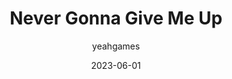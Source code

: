 ---
layout: post
type: youtube
yt-video-id: Z7Te1RLiZAc
homedisplay: iframe
title: Never Gonna Give Me Up
date: 2023-06-01
author: yeahgames
categories: [Digital, Video, YouTube]
permalink: /item/ad0010
link: https://artifacts.yeahgames.net/artifacts/view/d/0010
serial: D0010
submitter: undone
archivist: nnillat
items:
 - yt-1
 - jpg-1
adate: 2022-09-25
description: "A parody of Aidan Kuhn's 'Never Gonna YeeBot Up,' which itself was a parody of Rick Astley's 'Never Gonna Give You Up.'"
location: archive2
status: complete
notes:
---